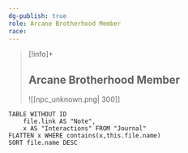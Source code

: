 ```yaml
---
dg-publish: true
role: Arcane Brotherhood Member
race: 
---
```


> [!info]+ 
> ## Arcane Brotherhood Member
> ![[npc_unknown.png| 300]]

```dataview
TABLE WITHOUT ID
	file.link AS "Note", 
	x AS "Interactions" FROM "Journal"
FLATTEN x WHERE contains(x,this.file.name) 
SORT file.name DESC
```